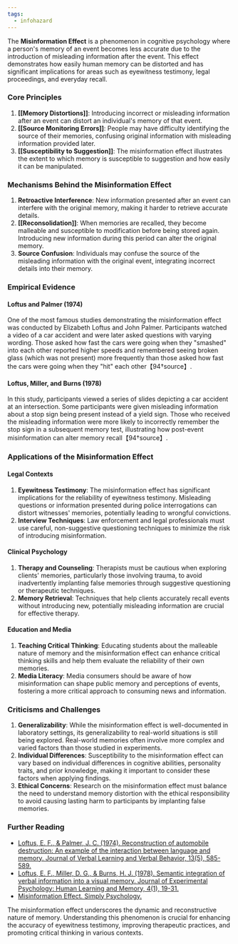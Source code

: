 ```yaml
---
tags:
  - infohazard
---
```



The **Misinformation Effect** is a phenomenon in cognitive psychology where a person's memory of an event becomes less accurate due to the introduction of misleading information after the event. This effect demonstrates how easily human memory can be distorted and has significant implications for areas such as eyewitness testimony, legal proceedings, and everyday recall.

### Core Principles

1. **[[Memory Distortions]]**: Introducing incorrect or misleading information after an event can distort an individual's memory of that event.
2. **[[Source Monitoring Errors]]**: People may have difficulty identifying the source of their memories, confusing original information with misleading information provided later.
3. **[[Susceptibility to Suggestion]]**: The misinformation effect illustrates the extent to which memory is susceptible to suggestion and how easily it can be manipulated.

### Mechanisms Behind the Misinformation Effect

1. **Retroactive Interference**: New information presented after an event can interfere with the original memory, making it harder to retrieve accurate details.
2. **[[Reconsolidation]]**: When memories are recalled, they become malleable and susceptible to modification before being stored again. Introducing new information during this period can alter the original memory.
3. **Source Confusion**: Individuals may confuse the source of the misleading information with the original event, integrating incorrect details into their memory.

### Empirical Evidence

#### Loftus and Palmer (1974)

One of the most famous studies demonstrating the misinformation effect was conducted by Elizabeth Loftus and John Palmer. Participants watched a video of a car accident and were later asked questions with varying wording. Those asked how fast the cars were going when they "smashed" into each other reported higher speeds and remembered seeing broken glass (which was not present) more frequently than those asked how fast the cars were going when they "hit" each other【94†source】.

#### Loftus, Miller, and Burns (1978)

In this study, participants viewed a series of slides depicting a car accident at an intersection. Some participants were given misleading information about a stop sign being present instead of a yield sign. Those who received the misleading information were more likely to incorrectly remember the stop sign in a subsequent memory test, illustrating how post-event misinformation can alter memory recall【94†source】.

### Applications of the Misinformation Effect

#### Legal Contexts

1. **Eyewitness Testimony**: The misinformation effect has significant implications for the reliability of eyewitness testimony. Misleading questions or information presented during police interrogations can distort witnesses' memories, potentially leading to wrongful convictions.
2. **Interview Techniques**: Law enforcement and legal professionals must use careful, non-suggestive questioning techniques to minimize the risk of introducing misinformation.

#### Clinical Psychology

1. **Therapy and Counseling**: Therapists must be cautious when exploring clients' memories, particularly those involving trauma, to avoid inadvertently implanting false memories through suggestive questioning or therapeutic techniques.
2. **Memory Retrieval**: Techniques that help clients accurately recall events without introducing new, potentially misleading information are crucial for effective therapy.

#### Education and Media

1. **Teaching Critical Thinking**: Educating students about the malleable nature of memory and the misinformation effect can enhance critical thinking skills and help them evaluate the reliability of their own memories.
2. **Media Literacy**: Media consumers should be aware of how misinformation can shape public memory and perceptions of events, fostering a more critical approach to consuming news and information.

### Criticisms and Challenges

1. **Generalizability**: While the misinformation effect is well-documented in laboratory settings, its generalizability to real-world situations is still being explored. Real-world memories often involve more complex and varied factors than those studied in experiments.
2. **Individual Differences**: Susceptibility to the misinformation effect can vary based on individual differences in cognitive abilities, personality traits, and prior knowledge, making it important to consider these factors when applying findings.
3. **Ethical Concerns**: Research on the misinformation effect must balance the need to understand memory distortion with the ethical responsibility to avoid causing lasting harm to participants by implanting false memories.

### Further Reading

- [Loftus, E. F., & Palmer, J. C. (1974). Reconstruction of automobile destruction: An example of the interaction between language and memory. Journal of Verbal Learning and Verbal Behavior, 13(5), 585-589.](https://www.sciencedirect.com/science/article/abs/pii/S0022537174800113)
- [Loftus, E. F., Miller, D. G., & Burns, H. J. (1978). Semantic integration of verbal information into a visual memory. Journal of Experimental Psychology: Human Learning and Memory, 4(1), 19-31.](https://psycnet.apa.org/doi/10.1037/0278-7393.4.1.19)
- [Misinformation Effect. Simply Psychology.](https://www.simplypsychology.org/misinformation-effect.html)

The misinformation effect underscores the dynamic and reconstructive nature of memory. Understanding this phenomenon is crucial for enhancing the accuracy of eyewitness testimony, improving therapeutic practices, and promoting critical thinking in various contexts.